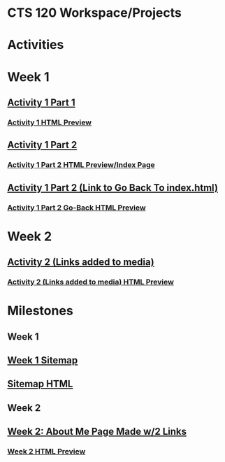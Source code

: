 # CTS 120 Workspace/Projects
# Activities
# Week 1
## [Activity 1 Part 1](/activity1/part1/test.html)
### [Activity 1 HTML Preview](http://htmlpreview.github.io/?https://github.com/jdykstragcu/CST120/blob/main/activity1/part1/test.html)
## [Activity 1 Part 2](/activity1/part2/index.html)
### [Activity 1 Part 2 HTML Preview/Index Page](http://htmlpreview.github.io/?https://github.com/jdykstragcu/CST120/blob/main/activity1/part2/index.html)
## [Activity 1 Part 2 (Link to Go Back To index.html)](/activity1/part2/page2.html)
### [Activity 1 Part 2 Go-Back HTML Preview](http://htmlpreview.github.io/?https://github.com/jdykstragcu/CST120/blob/main/activity1/part2/page2.html)
# Week 2
## [Activity 2 (Links added to media)](/activity2/index.html)
### [Activity 2 (Links added to media) HTML Preview](http://htmlpreview.github.io/?https://github.com/jdykstragcu/CST120/blob/main/activity2/index.html)

# Milestones
## Week 1
## [Week 1 Sitemap](/milestone/sitemap.md)
## [Sitemap HTML](/milestone/drawioexample.html)
## Week 2
## [Week 2: About Me Page Made w/2 Links](/milestone/ABOUTME.html)
### [Week 2 HTML Preview](http://htmlpreview.github.io/?https://github.com/jdykstragcu/CST120/blob/main/milestone/ABOUTME.html)